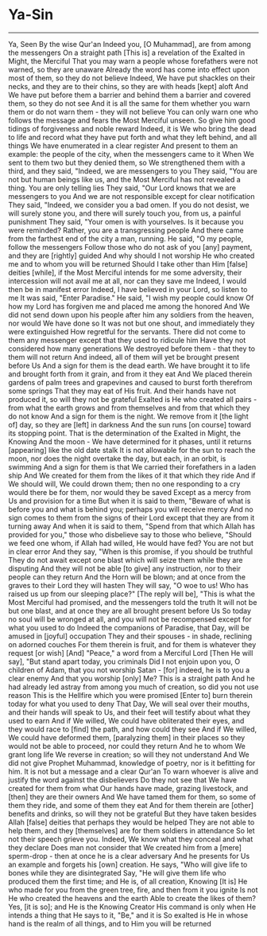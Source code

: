 # Ya-Sin
---
Ya, Seen
By the wise Qur'an
Indeed you, [O Muhammad], are from among the messengers
On a straight path
[This is] a revelation of the Exalted in Might, the Merciful
That you may warn a people whose forefathers were not warned, so they are unaware
Already the word has come into effect upon most of them, so they do not believe
Indeed, We have put shackles on their necks, and they are to their chins, so they are with heads [kept] aloft
And We have put before them a barrier and behind them a barrier and covered them, so they do not see
And it is all the same for them whether you warn them or do not warn them - they will not believe
You can only warn one who follows the message and fears the Most Merciful unseen. So give him good tidings of forgiveness and noble reward
Indeed, it is We who bring the dead to life and record what they have put forth and what they left behind, and all things We have enumerated in a clear register
And present to them an example: the people of the city, when the messengers came to it
When We sent to them two but they denied them, so We strengthened them with a third, and they said, "Indeed, we are messengers to you
They said, "You are not but human beings like us, and the Most Merciful has not revealed a thing. You are only telling lies
They said, "Our Lord knows that we are messengers to you
And we are not responsible except for clear notification
They said, "Indeed, we consider you a bad omen. If you do not desist, we will surely stone you, and there will surely touch you, from us, a painful punishment
They said, "Your omen is with yourselves. Is it because you were reminded? Rather, you are a transgressing people
And there came from the farthest end of the city a man, running. He said, "O my people, follow the messengers
Follow those who do not ask of you [any] payment, and they are [rightly] guided
And why should I not worship He who created me and to whom you will be returned
Should I take other than Him [false] deities [while], if the Most Merciful intends for me some adversity, their intercession will not avail me at all, nor can they save me
Indeed, I would then be in manifest error
Indeed, I have believed in your Lord, so listen to me
It was said, "Enter Paradise." He said, "I wish my people could know
Of how my Lord has forgiven me and placed me among the honored
And We did not send down upon his people after him any soldiers from the heaven, nor would We have done so
It was not but one shout, and immediately they were extinguished
How regretful for the servants. There did not come to them any messenger except that they used to ridicule him
Have they not considered how many generations We destroyed before them - that they to them will not return
And indeed, all of them will yet be brought present before Us
And a sign for them is the dead earth. We have brought it to life and brought forth from it grain, and from it they eat
And We placed therein gardens of palm trees and grapevines and caused to burst forth therefrom some springs
That they may eat of His fruit. And their hands have not produced it, so will they not be grateful
Exalted is He who created all pairs - from what the earth grows and from themselves and from that which they do not know
And a sign for them is the night. We remove from it [the light of] day, so they are [left] in darkness
And the sun runs [on course] toward its stopping point. That is the determination of the Exalted in Might, the Knowing
And the moon - We have determined for it phases, until it returns [appearing] like the old date stalk
It is not allowable for the sun to reach the moon, nor does the night overtake the day, but each, in an orbit, is swimming
And a sign for them is that We carried their forefathers in a laden ship
And We created for them from the likes of it that which they ride
And if We should will, We could drown them; then no one responding to a cry would there be for them, nor would they be saved
Except as a mercy from Us and provision for a time
But when it is said to them, "Beware of what is before you and what is behind you; perhaps you will receive mercy
And no sign comes to them from the signs of their Lord except that they are from it turning away
And when it is said to them, "Spend from that which Allah has provided for you," those who disbelieve say to those who believe, "Should we feed one whom, if Allah had willed, He would have fed? You are not but in clear error
And they say, "When is this promise, if you should be truthful
They do not await except one blast which will seize them while they are disputing
And they will not be able [to give] any instruction, nor to their people can they return
And the Horn will be blown; and at once from the graves to their Lord they will hasten
They will say, "O woe to us! Who has raised us up from our sleeping place?" [The reply will be], "This is what the Most Merciful had promised, and the messengers told the truth
It will not be but one blast, and at once they are all brought present before Us
So today no soul will be wronged at all, and you will not be recompensed except for what you used to do
Indeed the companions of Paradise, that Day, will be amused in [joyful] occupation
They and their spouses - in shade, reclining on adorned couches
For them therein is fruit, and for them is whatever they request [or wish]
[And] "Peace," a word from a Merciful Lord
[Then He will say], "But stand apart today, you criminals
Did I not enjoin upon you, O children of Adam, that you not worship Satan - [for] indeed, he is to you a clear enemy
And that you worship [only] Me? This is a straight path
And he had already led astray from among you much of creation, so did you not use reason
This is the Hellfire which you were promised
[Enter to] burn therein today for what you used to deny
That Day, We will seal over their mouths, and their hands will speak to Us, and their feet will testify about what they used to earn
And if We willed, We could have obliterated their eyes, and they would race to [find] the path, and how could they see
And if We willed, We could have deformed them, [paralyzing them] in their places so they would not be able to proceed, nor could they return
And he to whom We grant long life We reverse in creation; so will they not understand
And We did not give Prophet Muhammad, knowledge of poetry, nor is it befitting for him. It is not but a message and a clear Qur'an
To warn whoever is alive and justify the word against the disbelievers
Do they not see that We have created for them from what Our hands have made, grazing livestock, and [then] they are their owners
And We have tamed them for them, so some of them they ride, and some of them they eat
And for them therein are [other] benefits and drinks, so will they not be grateful
But they have taken besides Allah [false] deities that perhaps they would be helped
They are not able to help them, and they [themselves] are for them soldiers in attendance
So let not their speech grieve you. Indeed, We know what they conceal and what they declare
Does man not consider that We created him from a [mere] sperm-drop - then at once he is a clear adversary
And he presents for Us an example and forgets his [own] creation. He says, "Who will give life to bones while they are disintegrated
Say, "He will give them life who produced them the first time; and He is, of all creation, Knowing
[It is] He who made for you from the green tree, fire, and then from it you ignite
Is not He who created the heavens and the earth Able to create the likes of them? Yes, [it is so]; and He is the Knowing Creator
His command is only when He intends a thing that He says to it, "Be," and it is
So exalted is He in whose hand is the realm of all things, and to Him you will be returned

